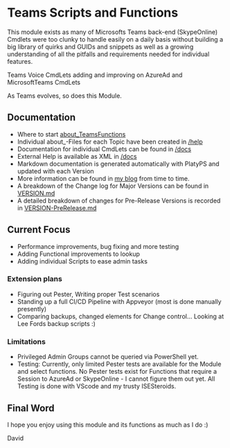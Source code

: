 # Teams Scripts and Functions

This module exists as many of Microsofts Teams back-end (SkypeOnline) Cmdlets were too clunky to handle easily on a daily basis without building a big library of quirks and GUIDs and snippets as well as a growing understanding of all the pitfalls and requirements needed for individual features.

Teams Voice CmdLets adding and improving on AzureAd and MicrosoftTeams CmdLets

As Teams evolves, so does this Module.

## Documentation

- Where to start [about_TeamsFunctions](/help/about_TeamsFunctions.md)
- Individual about_-Files for each Topic have been created in [/help](/help)
- Documentation for individual CmdLets can be found in [/docs](/docs)
- External Help is available as XML in [/docs](/docs)
- Markdown documentation is generated automatically with PlatyPS and updated with each Version
- More information can be found in [my blog](https://davideberhardt.wordpress.com/) from time to time.
- A breakdown of the Change log for Major Versions can be found in [VERSION.md](VERSION.md)
- A detailed breakdown of changes for Pre-Release Versions is recorded in [VERSION-PreRelease.md](VERSION-PreRelease.md)

## Current Focus

- Performance improvements, bug fixing and more testing
- Adding Functional improvements to lookup
- Adding individual Scripts to ease admin tasks

### Extension plans

- Figuring out Pester, Writing proper Test scenarios
- Standing up a full CI/CD Pipeline with Appveyor (most is done manually presently)
- Comparing backups, changed elements for Change control... Looking at Lee Fords backup scripts :)

### Limitations

- Privileged Admin Groups cannot be queried via PowerShell yet.
- Testing: Currently, only limited Pester tests are available for the Module and select functions.
No Pester tests exist for Functions that require a Session to AzureAd or SkypeOnline - I cannot figure them out yet. All Testing is done with VScode and my trusty ISESteroids.

## Final Word

I hope you enjoy using this module and its functions as much as I do :)

David
